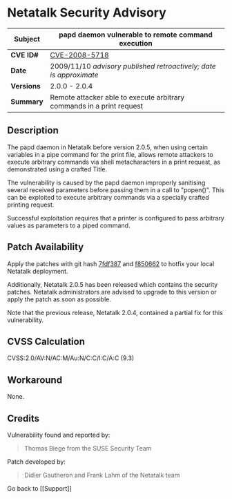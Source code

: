# Netatalk Security Advisory

| **Subject**  | papd daemon vulnerable to remote command execution |
| ------------ | -------------------------------------- |
| **CVE ID#**  | [CVE-2008-5718](https://www.cve.org/CVERecord?id=CVE-2008-5718) |
| **Date**     | 2009/11/10 *advisory published retroactively; date is approximate* |
| **Versions** | 2.0.0 - 2.0.4 |
| **Summary**  | Remote attacker able to execute arbitrary commands in a print request |

## Description

The papd daemon in Netatalk before version 2.0.5, when using certain
variables in a pipe command for the print file, allows remote attackers
to execute arbitrary commands via shell metacharacters in a print
request, as demonstrated using a crafted Title.

The vulnerability is caused by the papd daemon improperly sanitising
several received parameters before passing them in a call to "popen()".
This can be exploited to execute arbitrary commands via a specially
crafted printing request.

Successful exploitation requires that a printer is configured to pass
arbitrary values as parameters to a piped command.

## Patch Availability

Apply the patches with git hash
[7fdf387](https://github.com/Netatalk/netatalk/commit/7fdf387c6afc7d07ee54a45d1e62e8572eeaa21d.diff)
and
[f850662](https://github.com/Netatalk/netatalk/commit/f850662e9231d6437be0ff72e537230fc0aacf79.diff)
to hotfix your local Netatalk deployment.

Additionally, Netatalk 2.0.5 has been released which contains the
security patches. Netatalk administrators are advised to upgrade to this
version or apply the patch as soon as possible.

Note that the previous release, Netatalk 2.0.4, contained a partial fix
for this vulnerability.

## CVSS Calculation

CVSS:2.0/AV:N/AC:M/Au:N/C:C/I:C/A:C (9.3)

## Workaround

None.

## Credits

Vulnerability found and reported by:

> Thomas Biege from the SUSE Security Team

Patch developed by:

> Didier Gautheron and Frank Lahm of the Netatalk team

Go back to [[Support]]
